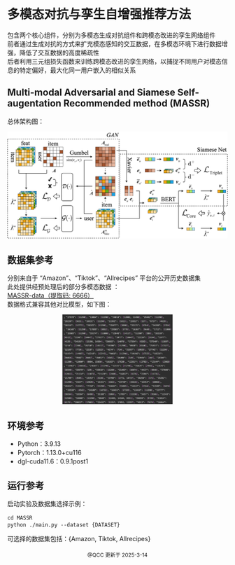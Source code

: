 # 多模态对抗与孪生自增强推荐方法

包含两个核心组件，分别为多模态生成对抗组件和跨模态改进的孪生网络组件<br>
前者通过生成对抗的方式来扩充模态感知的交互数据，在多模态环境下进行数据增强，降低了交互数据的高度稀疏性<br>
后者利用三元组损失函数来训练跨模态改进的孪生网络，以捕捉不同用户对模态信息的特定偏好，最大化同一用户嵌入的相似关系<br>



<h2>Multi-modal Adversarial and Siamese Self-augentation Recommended method (MASSR)</h2>

总体架构图：<br>
<p align="center">
<img src="./MASSR.png" alt="MASSR" />
</p>



<h2>数据集参考</h2>

分别来自于 “Amazon”、“Tiktok”、“Allrecipes” 平台的公开历史数据集<br>
此处提供经预处理后的部分多模态数据 ：<br>
[MASSR-data（提取码: 6666）](https://pan.baidu.com/s/1AMHbYyvh4IlHnCKHir6vBg)<br>
数据格式兼容其他对比模型，如下图：<br>
<p align="center">
  <img src="./data.png" alt="data" width="50%" />
</p>

<h2>环境参考</h2>

* Python：3.9.13
* Pytorch：1.13.0+cu116
* dgl-cuda11.6：0.9.1post1



<h2>运行参考</h2>

启动实验及数据集选择示例：<br>
```
cd MASSR
python ./main.py --dataset {DATASET}
```
可选择的数据集包括：{Amazon, Tiktok, Allrecipes}<br>




<p align="center">
  <sub>@QCC 更新于 2025-3-14</sub>
</p>
